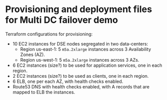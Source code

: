 # Provisioning and deployment files for Multi DC failover demo

Terraform configurations for provisioning:

- 10 EC2 instances for DSE nodes segregated in two data-centers:
    - Region us-east-1: 5 `m5a.2xlarge` instances across 3 Availability Zones (AZ). 
    - Region us-west-1: 5 `m5a.2xlarge` instances across 3 AZs.
- 6 EC2 instances (size?) to be used for application services, one in each region.
- 2 EC2 instances (size?) to be used as clients, one in each region. 
- 6 ELB, one per each AZ, with health checks enabled.
- Route53 DNS with health checks enabled, with A records that are mapped to ELB the instances.
